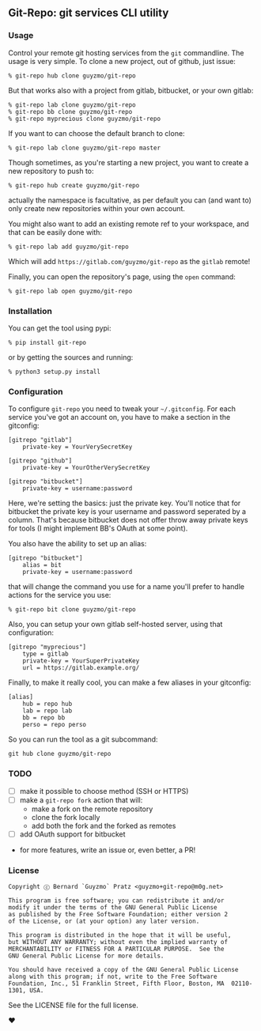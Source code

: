 ## Git-Repo: git services CLI utility

### Usage

Control your remote git hosting services from the `git` commandline. The usage is
very simple. To clone a new project, out of github, just issue:

    % git-repo hub clone guyzmo/git-repo

But that works also with a project from gitlab, bitbucket, or your own gitlab:

    % git-repo lab clone guyzmo/git-repo
    % git-repo bb clone guyzmo/git-repo
    % git-repo myprecious clone guyzmo/git-repo

If you want to can choose the default branch to clone:

    % git-repo lab clone guyzmo/git-repo master

Though sometimes, as you're starting a new project, you want to create a new
repository to push to:

    % git-repo hub create guyzmo/git-repo

actually the namespace is facultative, as per default you can (and want to)
only create new repositories within your own account.

You might also want to add an existing remote ref to your workspace, and that
can be easily done with:

    % git-repo lab add guyzmo/git-repo

Which will add `https://gitlab.com/guyzmo/git-repo` as the `gitlab` remote!

Finally, you can open the repository's page, using the `open` command:

    % git-repo lab open guyzmo/git-repo

### Installation

You can get the tool using pypi:

    % pip install git-repo

or by getting the sources and running:

    % python3 setup.py install

### Configuration

To configure `git-repo` you need to tweak your `~/.gitconfig`. For each service
you've got an account on, you have to make a section in the gitconfig:

    [gitrepo "gitlab"]
        private-key = YourVerySecretKey

    [gitrepo "github"]
        private-key = YourOtherVerySecretKey

    [gitrepo "bitbucket"]
        private-key = username:password

Here, we're setting the basics: just the private key. You'll notice that for bitbucket
the private key is your username and password seperated by a column. That's because
bitbucket does not offer throw away private keys for tools (I might implement BB's OAuth
at some point).

You also have the ability to set up an alias:

    [gitrepo "bitbucket"]
        alias = bit
        private-key = username:password

that will change the command you use for a name you'll prefer to handle actions
for the service you use:

    % git-repo bit clone guyzmo/git-repo

Also, you can setup your own gitlab self-hosted server, using that configuration:

    [gitrepo "myprecious"]
        type = gitlab
        private-key = YourSuperPrivateKey
        url = https://gitlab.example.org/

Finally, to make it really cool, you can make a few aliases in your gitconfig:

    [alias]
        hub = repo hub
        lab = repo lab
        bb = repo bb
        perso = repo perso

So you can run the tool as a git subcommand:

    git hub clone guyzmo/git-repo

### TODO

* [ ] make it possible to choose method (SSH or HTTPS)
* [ ] make a `git-repo fork` action that will:
    - make a fork on the remote repository
    - clone the fork locally
    - add both the fork and the forked as remotes
* [ ] add OAuth support for bitbucket
* for more features, write an issue or, even better, a PR!

### License

    Copyright ⓒ Bernard `Guyzmo` Pratz <guyzmo+git-repo@m0g.net>

    This program is free software; you can redistribute it and/or
    modify it under the terms of the GNU General Public License
    as published by the Free Software Foundation; either version 2
    of the License, or (at your option) any later version.

    This program is distributed in the hope that it will be useful,
    but WITHOUT ANY WARRANTY; without even the implied warranty of
    MERCHANTABILITY or FITNESS FOR A PARTICULAR PURPOSE.  See the
    GNU General Public License for more details.

    You should have received a copy of the GNU General Public License
    along with this program; if not, write to the Free Software
    Foundation, Inc., 51 Franklin Street, Fifth Floor, Boston, MA  02110-1301, USA.

See the LICENSE file for the full license.

♥

